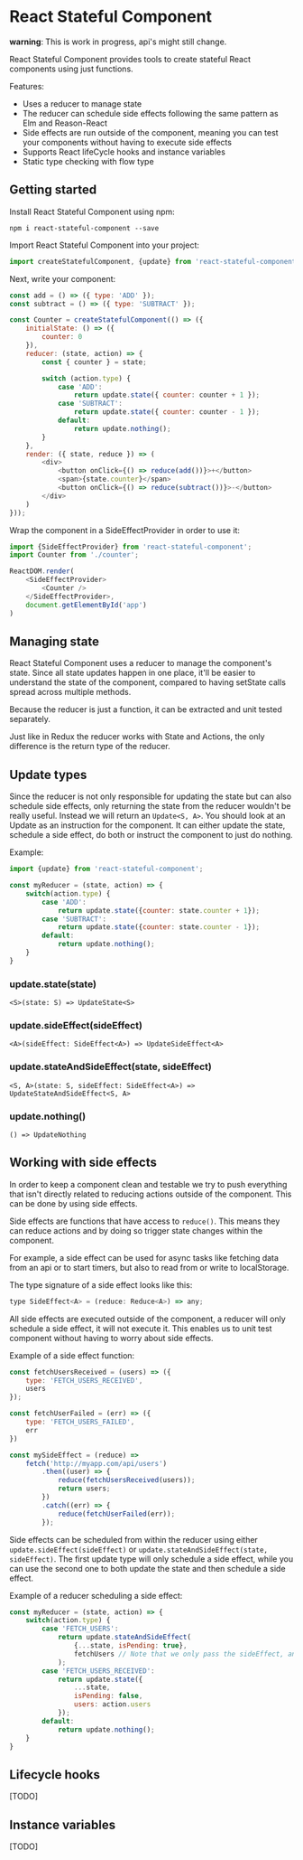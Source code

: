# React Stateful Component

**warning**: This is work in progress, api's might still change.

React Stateful Component provides tools to create stateful React components using just functions.

Features:
- Uses a reducer to manage state
- The reducer can schedule side effects following the same pattern as Elm and Reason-React
- Side effects are run outside of the component, meaning you can test your components without having to execute side effects
- Supports React lifeCycle hooks and instance variables
- Static type checking with flow type

## Getting started

Install React Stateful Component using npm:

`npm i react-stateful-component --save`

Import React Stateful Component into your project:

```javascript
import createStatefulComponent, {update} from 'react-stateful-component';
```
Next, write your component:

```javascript
const add = () => ({ type: 'ADD' });
const subtract = () => ({ type: 'SUBTRACT' });

const Counter = createStatefulComponent(() => ({
    initialState: () => ({
        counter: 0
    }),
    reducer: (state, action) => {
        const { counter } = state;

        switch (action.type) {
            case 'ADD':
                return update.state({ counter: counter + 1 });
            case 'SUBTRACT':
                return update.state({ counter: counter - 1 });
            default:
                return update.nothing();
        }
    },
    render: ({ state, reduce }) => (
        <div>
            <button onClick={() => reduce(add())}>+</button>
            <span>{state.counter}</span>
            <button onClick={() => reduce(subtract())}>-</button>
        </div>
    )
}));
```

Wrap the component in a SideEffectProvider in order to use it:

```javascript
import {SideEffectProvider} from 'react-stateful-component';
import Counter from './counter';

ReactDOM.render(
    <SideEffectProvider>
        <Counter />
    </SideEffectProvider>,
    document.getElementById('app')
)
```

## Managing state

React Stateful Component uses a reducer to manage the component's state. Since all state updates
happen in one place, it'll be easier to understand the state of the component, compared to having setState calls spread across multiple methods.

Because the reducer is just a function, it can be extracted and unit tested separately.

Just like in Redux the reducer works with State and Actions, the only difference is the return type of the reducer.

## Update types
Since the reducer is not only responsible for updating the state but can also schedule side effects,
only returning the state from the reducer wouldn't be really useful. Instead we will return an
`Update<S, A>`. You should look at an Update as an instruction for the component. It can either update
the state, schedule a side effect, do both or instruct the component to just do nothing.

Example:
```javascript
import {update} from 'react-stateful-component';

const myReducer = (state, action) => {
    switch(action.type) {
        case 'ADD':
            return update.state({counter: state.counter + 1});
        case 'SUBTRACT':
            return update.state({counter: state.counter - 1});
        default:
            return update.nothing();
    }
}
```

### update.state(state)
`<S>(state: S) => UpdateState<S>`

### update.sideEffect(sideEffect)
`<A>(sideEffect: SideEffect<A>) => UpdateSideEffect<A>`

### update.stateAndSideEffect(state, sideEffect)
`<S, A>(state: S, sideEffect: SideEffect<A>) => UpdateStateAndSideEffect<S, A>`

### update.nothing()
`() => UpdateNothing`


## Working with side effects

In order to keep a component clean and testable we try to push everything that isn't directly related to reducing actions outside of the component. This can be done by using side effects.

Side effects are functions that have access to `reduce()`. This means they can reduce actions and by doing so trigger state changes within the component.

For example, a side effect can be used for async tasks like fetching data from an api or to start timers, but also to read from or write to localStorage.

The type signature of a side effect looks like this:
```javascript
type SideEffect<A> = (reduce: Reduce<A>) => any;
```

All side effects are executed outside of the component, a reducer will only schedule a side effect, it will not execute it. This enables us to unit test component without having to worry about side effects.

Example of a side effect function:
```javascript
const fetchUsersReceived = (users) => ({
    type: 'FETCH_USERS_RECEIVED',
    users
});

const fetchUserFailed = (err) => ({
    type: 'FETCH_USERS_FAILED',
    err
})

const mySideEffect = (reduce) =>
    fetch('http://myapp.com/api/users')
        .then((user) => {
            reduce(fetchUsersReceived(users));
            return users;
        })
        .catch((err) => {
            reduce(fetchUserFailed(err));
        });
```

Side effects can be scheduled from within the reducer using either `update.sideEffect(sideEffect)` or `update.stateAndSideEffect(state, sideEffect)`. The first update type will only schedule a side effect, while you can use the second one to both update the state and then schedule a side effect.

Example of a reducer scheduling a side effect:

```javascript
const myReducer = (state, action) => {
    switch(action.type) {
        case 'FETCH_USERS':
            return update.stateAndSideEffect(
                {...state, isPending: true},
                fetchUsers // Note that we only pass the sideEffect, and not execute it here
            );
        case 'FETCH_USERS_RECEIVED':
            return update.state({
                ...state,
                isPending: false,
                users: action.users
            });
        default:
            return update.nothing();
    }
}
```

## Lifecycle hooks

[TODO]

## Instance variables

[TODO]
